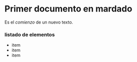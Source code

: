 # Primer documento en mardado
Es el *comienzo* de un nuevo texto.

### listado de elementos
- item
- item
- item
